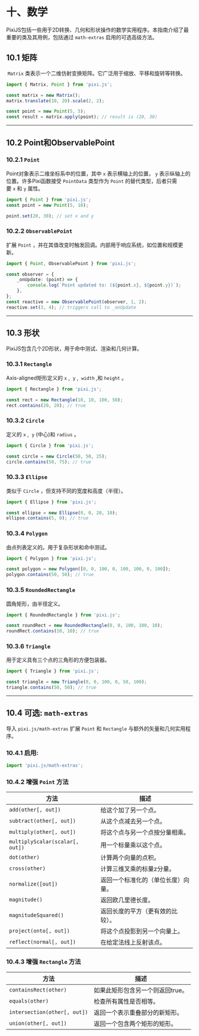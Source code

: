 
# 十、数学

PixiJS包括一些用于2D转换、几何和形状操作的数学实用程序。本指南介绍了最重要的类及其用例，包括通过 `math-extras` 启用的可选高级方法。

## 10.1 矩阵

 `Matrix` 类表示一个二维仿射变换矩阵。它广泛用于缩放、平移和旋转等转换。

```ts
import { Matrix, Point } from 'pixi.js';

const matrix = new Matrix();
matrix.translate(10, 20).scale(2, 2);

const point = new Point(5, 5);
const result = matrix.apply(point); // result is (20, 30)
```

* * *

## 10.2 Point和ObservablePoint

### 10.2.1 `Point` 

Point对象表示二维坐标系中的位置，其中 `x` 表示横轴上的位置， `y` 表示纵轴上的位置。许多Pixi函数接受 `PointData` 类型作为 `Point` 的替代类型，后者只需要 `x` 和 `y` 属性。

```ts
import { Point } from 'pixi.js';
const point = new Point(5, 10);

point.set(20, 30); // set x and y
```

### 10.2.2 `ObservablePoint` 

扩展 `Point` ，并在其值改变时触发回调。内部用于响应系统，如位置和规模更新。

```ts
import { Point, ObservablePoint } from 'pixi.js';

const observer = {
    _onUpdate: (point) => {
        console.log(`Point updated to: (${point.x}, ${point.y})`);
    },
};
const reactive = new ObservablePoint(observer, 1, 2);
reactive.set(3, 4); // triggers call to _onUpdate
```

* * *

## 10.3 形状

PixiJS包含几个2D形状，用于命中测试、渲染和几何计算。

### 10.3.1 `Rectangle` 

Axis-aligned矩形定义的 `x` ,  `y` ,  `width` ,和 `height` 。

```ts
import { Rectangle } from 'pixi.js';

const rect = new Rectangle(10, 10, 100, 50);
rect.contains(20, 20); // true
```

### 10.3.2 `Circle` 

定义的 `x` ,  `y` (中心)和 `radius` 。

```ts
import { Circle } from 'pixi.js';

const circle = new Circle(50, 50, 25);
circle.contains(50, 75); // true
```

### 10.3.3 `Ellipse` 

类似于 `Circle` ，但支持不同的宽度和高度（半径）。

```ts
import { Ellipse } from 'pixi.js';

const ellipse = new Ellipse(0, 0, 20, 10);
ellipse.contains(5, 0); // true
```

### 10.3.4 `Polygon` 

由点列表定义的。用于复杂形状和命中测试。

```ts
import { Polygon } from 'pixi.js';

const polygon = new Polygon([0, 0, 100, 0, 100, 100, 0, 100]);
polygon.contains(50, 50); // true
```

### 10.3.5 `RoundedRectangle` 

圆角矩形，由半径定义。

```ts
import { RoundedRectangle } from 'pixi.js';

const roundRect = new RoundedRectangle(0, 0, 100, 100, 10);
roundRect.contains(10, 10); // true
```

### 10.3.6 `Triangle` 

用于定义具有三个点的三角形的方便包装器。

```ts
import { Triangle } from 'pixi.js';

const triangle = new Triangle(0, 0, 100, 0, 50, 100);
triangle.contains(50, 50); // true
```

* * *

## 10.4 可选: `math-extras` 

导入 `pixi.js/math-extras` 扩展 `Point` 和 `Rectangle` 与额外的矢量和几何实用程序。

### 10.4.1 启用:

```ts
import 'pixi.js/math-extras';
```

### 10.4.2 增强 `Point` 方法

| 方法  | 描述  |
| --- | --- |
| `add(other[, out])` | 给这个加了另一个点。 |
| `subtract(other[, out])` | 从这个点减去另一个点。 |
| `multiply(other[, out])` | 将这个点与另一个点按分量相乘。 |
| `multiplyScalar(scalar[, out])` | 用一个标量乘以这个点。 |
| `dot(other)` | 计算两个向量的点积。 |
| `cross(other)` | 计算三维叉乘的标量z分量。 |
| `normalize([out])` | 返回一个标准化的（单位长度）向量。 |
| `magnitude()` | 返回欧几里德长度。 |
| `magnitudeSquared()` | 返回长度的平方（更有效的比较）。 |
| `project(onto[, out])` | 将这个点投影到另一个向量上。 |
| `reflect(normal[, out])` | 在给定法线上反射该点。 |

### 10.4.3 增强 `Rectangle` 方法

| 方法  | 描述  |
| --- | --- |
| `containsRect(other)` | 如果此矩形包含另一个则返回true。 |
| `equals(other)` | 检查所有属性是否相等。 |
| `intersection(other[, out])` | 返回一个表示重叠部分的新矩形。 |
| `union(other[, out])` | 返回一个包含两个矩形的矩形。 |

